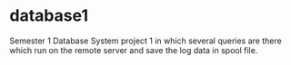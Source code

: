# database1
Semester 1 Database System project 1 in which several queries are there which run on the remote server and save the log data in spool file.

